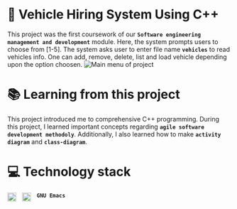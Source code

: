 # 🚗 Vehicle Hiring System Using C++
This project was the first coursework of our **`Software engineering management and development`** module. Here, the system prompts users to choose from [1-5]. The system asks user to enter file name **`vehicles`** to read vehicles info. One can add, remove, delete, list and load vehicle depending upon the option choosen.
![Main menu of project](https://github.com/SalonTamang/vehicle-hire-system-using-c++/blob/main/soft1.PNG?raw=true)


# 📚 Learning from this project
This project introduced me to comprehensive C++ programming. During this project, I learned important concepts regarding **`agile software development methodoly`**. Additionally, I also learned how to make **`activity diagram`** and **`class-diagram`**.

# 💻 Technology stack 
<img align="left" alt="Git" width="20px" style="padding-right:10px;" src="https://cdn.jsdelivr.net/gh/devicons/devicon/icons/git/git-original.svg" />
<img align="left" alt="C++" width="20px" style="padding-right:10px;" src="https://cdn.jsdelivr.net/gh/devicons/devicon/icons/cplusplus/cplusplus-original.svg" />

**`GNU Emacs`**


